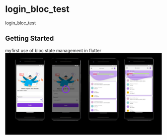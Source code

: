 # login_bloc_test

login_bloc_test

## Getting Started
myfirst use of bloc state management in flutter 
![thisis the app](https://github.com/ENGHussein23/login_bloc_test/blob/master/photos.jpg)
